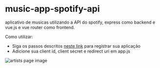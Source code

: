 # music-app-spotify-api

aplicativo de musicas utilizando a API do spotify, express como backend e vue.js e vue router como frontend.


Como utilizar:

* Siga os passos descritos [neste link](https://developer.spotify.com/documentation/general/guides/app-settings/#register-your-app) para registrar sua aplicação
* Adicione sua client id, client secret e redirect uri em app.js

![artists page image](https://user-images.githubusercontent.com/56127956/75117298-fa008f80-564e-11ea-8480-99f67a13fe37.png)




